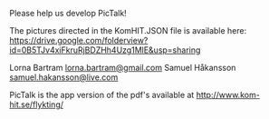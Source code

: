 Please help us develop PicTalk!

The pictures directed in the KomHIT.JSON file is available here:
https://drive.google.com/folderview?id=0B5TJv4xiFkruRjBDZHh4Uzg1MlE&usp=sharing

Lorna Bartram lorna.bartram@gmail.com
Samuel Håkansson samuel.hakansson@live.com

PicTalk is the app version of the pdf's available at 
http://www.kom-hit.se/flykting/
